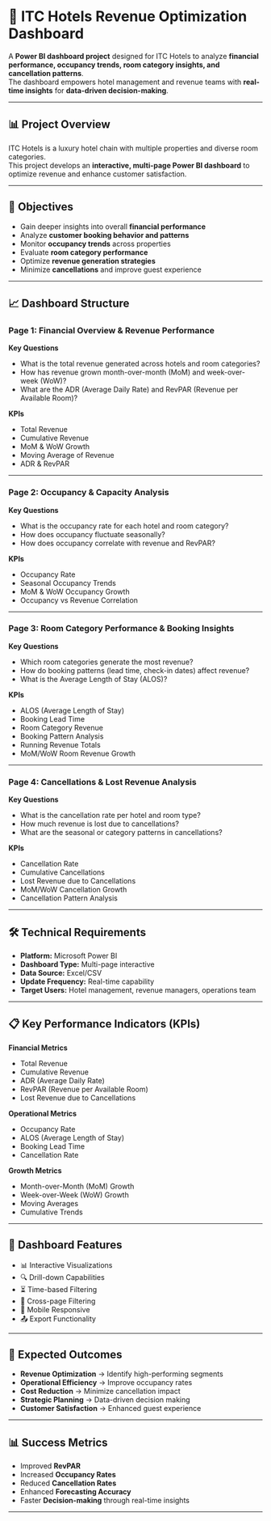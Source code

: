 # 🏨 ITC Hotels Revenue Optimization Dashboard

A **Power BI dashboard project** designed for ITC Hotels to analyze **financial performance, occupancy trends, room category insights, and cancellation patterns**.  
The dashboard empowers hotel management and revenue teams with **real-time insights** for **data-driven decision-making**.

---

## 📊 Project Overview
ITC Hotels is a luxury hotel chain with multiple properties and diverse room categories.  
This project develops an **interactive, multi-page Power BI dashboard** to optimize revenue and enhance customer satisfaction.

---

## 🎯 Objectives
- Gain deeper insights into overall **financial performance**
- Analyze **customer booking behavior and patterns**
- Monitor **occupancy trends** across properties
- Evaluate **room category performance**
- Optimize **revenue generation strategies**
- Minimize **cancellations** and improve guest experience

---

## 📈 Dashboard Structure

### **Page 1: Financial Overview & Revenue Performance**
**Key Questions**
- What is the total revenue generated across hotels and room categories?  
- How has revenue grown month-over-month (MoM) and week-over-week (WoW)?  
- What are the ADR (Average Daily Rate) and RevPAR (Revenue per Available Room)?  

**KPIs**
- Total Revenue  
- Cumulative Revenue  
- MoM & WoW Growth  
- Moving Average of Revenue  
- ADR & RevPAR  

---

### **Page 2: Occupancy & Capacity Analysis**
**Key Questions**
- What is the occupancy rate for each hotel and room category?  
- How does occupancy fluctuate seasonally?  
- How does occupancy correlate with revenue and RevPAR?  

**KPIs**
- Occupancy Rate  
- Seasonal Occupancy Trends  
- MoM & WoW Occupancy Growth  
- Occupancy vs Revenue Correlation  

---

### **Page 3: Room Category Performance & Booking Insights**
**Key Questions**
- Which room categories generate the most revenue?  
- How do booking patterns (lead time, check-in dates) affect revenue?  
- What is the Average Length of Stay (ALOS)?  

**KPIs**
- ALOS (Average Length of Stay)  
- Booking Lead Time  
- Room Category Revenue  
- Booking Pattern Analysis  
- Running Revenue Totals  
- MoM/WoW Room Revenue Growth  

---

### **Page 4: Cancellations & Lost Revenue Analysis**
**Key Questions**
- What is the cancellation rate per hotel and room type?  
- How much revenue is lost due to cancellations?  
- What are the seasonal or category patterns in cancellations?  

**KPIs**
- Cancellation Rate  
- Cumulative Cancellations  
- Lost Revenue due to Cancellations  
- MoM/WoW Cancellation Growth  
- Cancellation Pattern Analysis  

---

## 🛠️ Technical Requirements
- **Platform:** Microsoft Power BI  
- **Dashboard Type:** Multi-page interactive  
- **Data Source:** Excel/CSV  
- **Update Frequency:** Real-time capability  
- **Target Users:** Hotel management, revenue managers, operations team  

---

## 📋 Key Performance Indicators (KPIs)

**Financial Metrics**
- Total Revenue  
- Cumulative Revenue  
- ADR (Average Daily Rate)  
- RevPAR (Revenue per Available Room)  
- Lost Revenue due to Cancellations  

**Operational Metrics**
- Occupancy Rate  
- ALOS (Average Length of Stay)  
- Booking Lead Time  
- Cancellation Rate  

**Growth Metrics**
- Month-over-Month (MoM) Growth  
- Week-over-Week (WoW) Growth  
- Moving Averages  
- Cumulative Trends  

---

## 🎨 Dashboard Features
- 📊 Interactive Visualizations  
- 🔍 Drill-down Capabilities  
- ⏳ Time-based Filtering  
- 📑 Cross-page Filtering  
- 📱 Mobile Responsive  
- 📤 Export Functionality  

---

## 🚀 Expected Outcomes
- **Revenue Optimization** → Identify high-performing segments  
- **Operational Efficiency** → Improve occupancy rates  
- **Cost Reduction** → Minimize cancellation impact  
- **Strategic Planning** → Data-driven decision making  
- **Customer Satisfaction** → Enhanced guest experience  

---

## 📊 Success Metrics
- Improved **RevPAR**  
- Increased **Occupancy Rates**  
- Reduced **Cancellation Rates**  
- Enhanced **Forecasting Accuracy**  
- Faster **Decision-making** through real-time insights  

---







